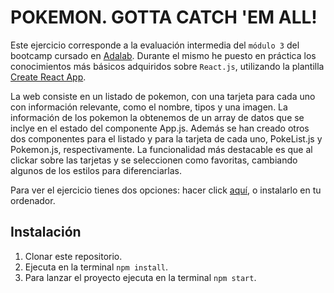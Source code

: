 # POKEMON. GOTTA CATCH 'EM ALL!

Este ejercicio corresponde a la evaluación intermedia del `módulo 3` del bootcamp cursado en [Adalab](https://adalab.es/). Durante el mismo he puesto en práctica los conocimientos más básicos adquiridos sobre `React.js`, utilizando la plantilla [Create React App](https://github.com/facebook/create-react-app).

La web consiste en un listado de pokemon, con una tarjeta para cada uno con información relevante, como el nombre, tipos y una imagen. La información de los pokemon la obtenemos de un array de datos que se inclye en el estado del componente App.js. Además se han creado otros dos componentes para el listado y para la tarjeta de cada uno, PokeList.js y Pokemon.js, respectivamente. La funcionalidad más destacable es que al clickar sobre las tarjetas y se seleccionen como favoritas, cambiando algunos de los estilos para diferenciarlas. 

Para ver el ejercicio tienes dos opciones: hacer click [aquí](https://nataliamigallon.github.io/Pokemons-List/), o instalarlo en tu ordenador.

## Instalación
  1. Clonar este repositorio.
  2. Ejecuta en la terminal `npm install`.
  3. Para lanzar el proyecto ejecuta en la terminal `npm start`.
